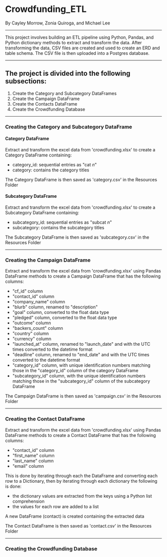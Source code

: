 # Crowdfunding_ETL
By Cayley Morrow, Zonia Quiroga, and Michael Lee

-----------------------------------------------------------------------------

This project involves building an ETL pipeline using Python, Pandas, and Python dictionary methods to extract and transform the data. After transforming the data, CSV files are created and used to create an ERD and table schema. The CSV file is then uploaded into a Postgres database. 

-----------------------------------------------------------------------------

## The project is divided into the following subsections:

1. Create the Category and Subcategory DataFrames
2. Create the Campaign DataFrame
3. Create the Contacts DataFrame
4. Create the Crowdfunding Database

------------------------------------------------------------------------------

### Creating the Category and Subcategory DataFrame
#### Category DataFrame

Extract and transform the excel data from 'crowdfunding.xlsx' to create a Category DataFrame containing:
- category_id: sequential entries as "cat _n_"
- category: contains the category titles

The Category DataFrame is then saved as 'category.csv' in the Resources Folder

#### Subcategory DataFrame
Extract and transform the excel data from 'crowdfunding.xlsx' to create a Subcategory DataFrame containing:
- subcategory_id: sequential entries as "subcat _n_"
- subcategory: contains the subcategory titles

The Subcategory DataFrame is then saved as 'subcategory.csv' in the Resources Folder

------------------------------------------------------------------------------

### Creating the Campaign DataFrame

Extract and transform the excel data from 'crowdfunding.xlsx' using Pandas DataFrame methods to create a Campaign DataFrame that has the following columns:
- "cf_id" column
- "contact_id" column
- "company_name" column
- "blurb" column, renamed to "description"
- "goal" column, converted to the float data type
- "pledged" column, converted to the float data type
- "outcome" column
- "backers_count" column
- "country" column
- "currency" column
- "launched_at" column, renamed to "launch_date" and with the UTC times converted to the datetime format
- "deadline" column, renamed to "end_date" and with the UTC times converted to the datetime format
- "category_id" column, with unique identification numbers matching those in the "category_id" column of the category DataFrame
- "subcategory_id" column, with the unique identification numbers matching those in the "subcategory_id" column of the subcategory DataFrame

The Campaign DataFrame is then saved as 'campaign.csv' in the Resources Folder

------------------------------------------------------------------------------

### Creating the Contact DataFrame

Extract and transform the excel data from 'crowdfunding.xlsx' using Pandas DataFrame methods to create a Contact DataFrame that has the following columns:

- "contact_id" column
- "first_name" column
- "last_name" column
- "email" column

This is done by iterating through each the DataFrame and converting each row to a Dictionary, then by iterating through each dictionary the following is done:
- the dictionary values are extracted from the keys using a Python list comprehension
- the values for each row are added to a list

A new DataFrame (contact) is created containing the extracted data

The Contact DataFrame is then saved as 'contact.csv' in the Resources Folder

-----------------------------------------------------------------------------

### Creating the Crowdfunding Database

